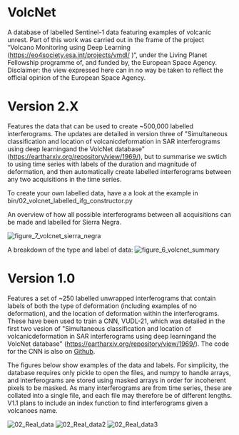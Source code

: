 # VolcNet
A database of labelled Sentinel-1 data featuring examples of volcanic unrest.  Part of this work was carried out in the frame of the project “Volcano Monitoring using Deep Learning (https://eo4society.esa.int/projects/vmdl/ )“, under the Living Planet Fellowship programme of, and funded by, the European Space Agency. Disclaimer: the view expressed here can in no way be taken to reflect the official opinion of the European Space Agency.  





# Version 2.X 
Features the data that can be used to create ~500,000 labelled interferograms.  The updates are detailed in version three of "Simultaneous classification and location of volcanicdeformation in SAR interferograms using deep learningand the VolcNet database" (https://eartharxiv.org/repository/view/1969/), but to summarise we swtich to using time series with labels of the duration and magnitude of deformation, and then automatically create labelled interferograms between any two acquisitions in the time series.  

To create your own labelled data, have a a look at the example in bin/02_volcnet_labelled_ifg_constructor.py

An overview of how all possible interferograms between all acquisitions can be made and labelled for Sierra Negra.  

![figure_7_volcnet_sierra_negra](https://user-images.githubusercontent.com/10498635/213170308-f43892c3-e411-4df0-a651-d239d55e9e8a.png)

A breakdown of the type and label of data:
![figure_6_volcnet_summary](https://user-images.githubusercontent.com/10498635/213170457-5dd87f87-e332-4d7d-b0ae-ad2d941cf94e.png)





# Version 1.0 
Features a set of ~250 labelled unwrapped interferograms that contain labels of both the type of deformation (including examples of no deformation), and the location of deformation within the interferograms.  These have been used to train a CNN, VUDL-21, which was detailed in the first two vesion of "Simultaneous classification and location of volcanicdeformation in SAR interferograms using deep learningand the VolcNet database" (https://eartharxiv.org/repository/view/1969/).  The code for the CNN is also on [Github](https://github.com/matthew-gaddes/VUDLNet_21).  

The figures below show examples of the data and labels.  For simplicity, the database requires only pickle to open the files, and numpy to handle arrays, and interferograms are stored using masked arrays in order for incoherent pixels to be masked.  As many interferograms are from time series, these are collated into a single file, and each file may therefore be of different lengths.  V1.1 plans to include an index function to find interferograms given a volcanoes name.  

![02_Real_data](https://user-images.githubusercontent.com/10498635/104197662-37177100-541d-11eb-9cc5-749ec6ea5caa.png)
![02_Real_data2](https://user-images.githubusercontent.com/10498635/104197668-37b00780-541d-11eb-9f36-2054fb91cb77.png)
![02_Real_data3](https://user-images.githubusercontent.com/10498635/104197672-38489e00-541d-11eb-8843-a966a400d9ca.png)

